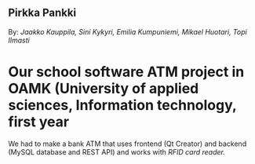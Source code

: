 ## Pirkka Pankki </br>
By: *_Jaakko Kauppila, Sini Kykyri, Emilia Kumpuniemi, Mikael Huotari, Topi Ilmasti_* </br>
# Our school software ATM project in OAMK (University of applied sciences, Information technology, first year </br>
We had to make a bank ATM that uses frontend (Qt Creator) and backend (MySQL database and REST API) and works with *RFID card reader.*</br>

